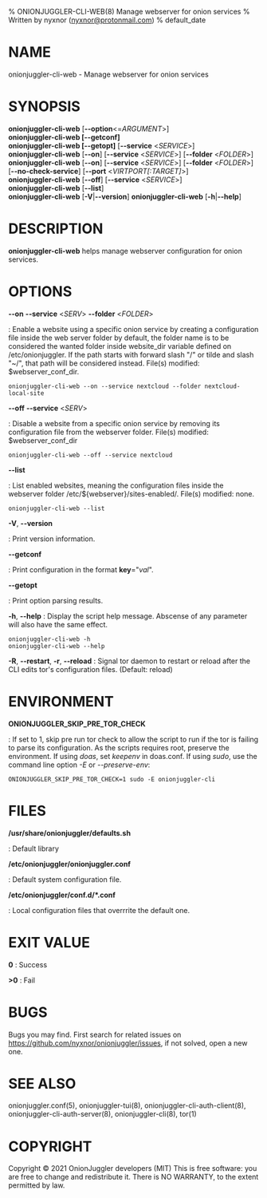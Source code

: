 % ONIONJUGGLER-CLI-WEB(8) Manage webserver for onion services
% Written by nyxnor (nyxnor@protonmail.com)
% default_date

# NAME

onionjuggler-cli-web - Manage webserver for onion services


# SYNOPSIS

**onionjuggler-cli-web** [**--option**<=*ARGUMENT*>]\
**onionjuggler-cli-web [--getconf]**\
**onionjuggler-cli-web [--getopt]** [**--service** <*SERVICE*>]\
**onionjuggler-cli-web** [**--on**] [**--service** <*SERVICE*>] [**--folder** <*FOLDER*>]\
**onionjuggler-cli-web** [**--on**] [**--service** <*SERVICE*>] [**--folder** <*FOLDER*>] [**--no-check-service**] [**--port** <*VIRTPORT[:TARGET]*>]\
**onionjuggler-cli-web** [**--off**] [**--service** <*SERVICE*>]\
**onionjuggler-cli-web** [**--list**]\
**onionjuggler-cli-web** [**-V**|**--version**]
**onionjuggler-cli-web** [**-h**|**--help**]


# DESCRIPTION

**onionjuggler-cli-web** helps manage webserver configuration for onion services.


# OPTIONS

**--on** **--service** <*SERV*> **--folder** <*FOLDER*>

: Enable a website using a specific onion service by creating a configuration file inside the web server folder by default, the folder name is to be considered the wanted folder inside website_dir variable defined on /etc/onionjuggler. If the path starts with forward slash "/" or tilde and slash "~/", that path will be considered instead. File(s) modified: $webserver_conf_dir.
```
onionjuggler-cli-web --on --service nextcloud --folder nextcloud-local-site
```

**--off** **--service** <*SERV*>

: Disable a website from a specific onion service by removing its configuration file from the webserver folder. File(s) modified: $webserver_conf_dir
```
onionjuggler-cli-web --off --service nextcloud
```

**--list**

: List enabled websites, meaning the configuration files inside the webserver folder /etc/${webserver}/sites-enabled/. File(s) modified: none.
```
onionjuggler-cli-web --list
```

**-V**, **--version**

: Print version information.

**--getconf**

: Print configuration in the format **key**="*val*".

**--getopt**

: Print option parsing results.

**-h**, **--help**
: Display the script help message. Abscense of any parameter will also have the same effect.
```
onionjuggler-cli-web -h
onionjuggler-cli-web --help
```

**-R**, **--restart**, **-r**, **--reload**
: Signal tor daemon to restart or reload after the CLI edits tor's configuration files. (Default: reload)


# ENVIRONMENT

**ONIONJUGGLER_SKIP_PRE_TOR_CHECK**

: If set to 1, skip pre run tor check to allow the script to run if the tor is failing to parse its configuration. As the scripts requires root, preserve the environment. If using _doas_, set _keepenv_ in doas.conf. If using _sudo_, use the command line option _-E_ or _--preserve-env_:
```
ONIONJUGGLER_SKIP_PRE_TOR_CHECK=1 sudo -E onionjuggler-cli
```


# FILES

**/usr/share/onionjuggler/defaults.sh**

: Default library

**/etc/onionjuggler/onionjuggler.conf**

: Default system configuration file.

**/etc/onionjuggler/conf.d/\*.conf**

: Local configuration files that overrrite the default one.


# EXIT VALUE

**0**
: Success

**>0**
: Fail


# BUGS

Bugs you may find. First search for related issues on https://github.com/nyxnor/onionjuggler/issues, if not solved, open a new one.


# SEE ALSO

onionjuggler.conf(5), onionjuggler-tui(8), onionjuggler-cli-auth-client(8), onionjuggler-cli-auth-server(8), onionjuggler-cli(8), tor(1)


# COPYRIGHT

Copyright  ©  2021  OnionJuggler developers (MIT)
This is free software: you are free to change and redistribute it.  There is NO WARRANTY, to the extent permitted by law.
